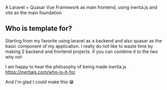 A Laravel + Quasar Vue Framework as main frontend, using inertia.js and vite as the main foundation

## Who is template for?

Starting from my favorite using laravel as a backend and also quasar as the basic component of my application. I really do not like to waste time by making 2 backend and frontend projects. if you can combine it to the two why not

I am happy to hear the philosophy of being made inertia.js
https://inertiajs.com/who-is-it-for

And I'm glad I could make this 😁
